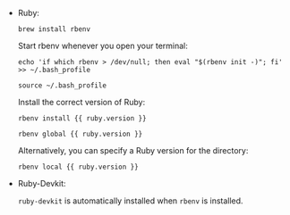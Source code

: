 - Ruby:
  
  `brew install rbenv`
  
  Start rbenv whenever you open your terminal:
  
  `echo 'if which rbenv > /dev/null; then eval "$(rbenv init -)"; fi' >> ~/.bash_profile`
  
  `source ~/.bash_profile`

  Install the correct version of Ruby:
  
  `rbenv install {{ ruby.version }}`
  
  `rbenv global {{ ruby.version }}`


  Alternatively, you can specify a Ruby version for the directory:
  
  `rbenv local {{ ruby.version }}`

- Ruby-Devkit:
  
  `ruby-devkit` is automatically installed when `rbenv` is installed.